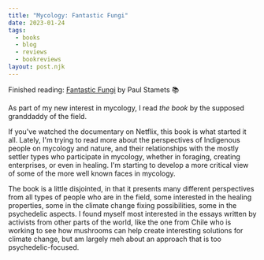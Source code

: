 ```yaml
---
title: "Mycology: Fantastic Fungi"
date: 2023-01-24
tags:
  - books
  - blog
  - reviews
  - bookreviews
layout: post.njk
---
```

Finished reading: [Fantastic Fungi](https://micro.blog/books/9781683837046) by Paul Stamets 📚

As part of my new interest in mycology, I read *the book* by the supposed granddaddy of the field.

If you've watched the documentary on Netflix, this book is what started it all. Lately, I'm trying to read more about the perspectives of Indigenous people on mycology and nature, and their relationships with the mostly settler types who participate in mycology, whether in foraging, creating enterprises, or even in healing. I'm starting to develop a more critical view of some of the more well known faces in mycology. 

The book is a little disjointed, in that it presents many different perspectives from all types of people who are in the field, some interested in the healing properties, some in the climate change fixing possibilities, some in the psychedelic aspects. I found myself most interested in the essays written by activists from other parts of the world, like the one from Chile who is working to see how mushrooms can help create interesting solutions for climate change, but am largely meh about an approach that is too psychedelic-focused.
